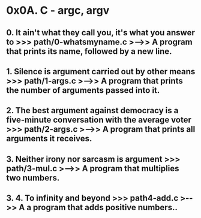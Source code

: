 # **0x0A. C - argc, argv**

## **0. It ain't what they call you, it's what you answer to >>> path/0-whatsmyname.c** >-->> A program that prints its name, followed by a new line.

## **1. Silence is argument carried out by other means >>> path/1-args.c** >-->> A program that prints the number of arguments passed into it.

## **2. The best argument against democracy is a five-minute conversation with the average voter >>> path/2-args.c** >-->> A  program that prints all arguments it receives.

## **3. Neither irony nor sarcasm is argument >>> path/3-mul.c** >-->> A program that multiplies two numbers.

## **3. 4. To infinity and beyond >>> path4-add.c** >-->> A a program that adds positive numbers..
